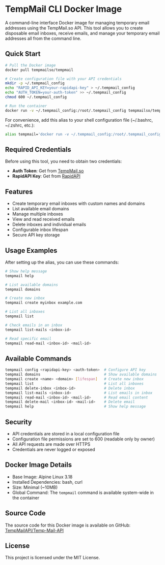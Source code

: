 # TempMail CLI Docker Image

A command-line interface Docker image for managing temporary email addresses using the TempMail.so API. This tool allows you to create disposable email inboxes, receive emails, and manage your temporary email addresses all from the command line.

## Quick Start

```bash
# Pull the Docker image
docker pull tempmailso/tempmail

# Create configuration file with your API credentials
mkdir -p ~/.tempmail_config
echo "RAPID_API_KEY=your-rapidapi-key" > ~/.tempmail_config
echo "AUTH_TOKEN=your-auth-token" >> ~/.tempmail_config
chmod 600 ~/.tempmail_config

# Run the container
docker run -v ~/.tempmail_config:/root/.tempmail_config tempmailso/tempmail
```

For convenience, add this alias to your shell configuration file (~/.bashrc, ~/.zshrc, etc.):
```bash
alias tempmail='docker run -v ~/.tempmail_config:/root/.tempmail_config tempmailso/tempmail'
```

## Required Credentials

Before using this tool, you need to obtain two credentials:
- **Auth Token**: Get from [TempMail.so](https://tempmail.so)
- **RapidAPI Key**: Get from [RapidAPI](https://rapidapi.com/)

## Features

- Create temporary email inboxes with custom names and domains
- List available email domains
- Manage multiple inboxes
- View and read received emails
- Delete inboxes and individual emails
- Configurable inbox lifespan
- Secure API key storage

## Usage Examples

After setting up the alias, you can use these commands:

```bash
# Show help message
tempmail help

# List available domains
tempmail domains

# Create new inbox
tempmail create myinbox example.com

# List all inboxes
tempmail list

# Check emails in an inbox
tempmail list-mails <inbox-id>

# Read specific email
tempmail read-mail <inbox-id> <mail-id>
```

## Available Commands

```bash
tempmail config <rapidapi-key> <auth-token>  # Configure API key
tempmail domains                             # Show available domains
tempmail create <name> <domain> [lifespan]   # Create new inbox
tempmail list                                # List all inboxes
tempmail delete-inbox <inbox-id>             # Delete inbox
tempmail list-mails <inbox-id>               # List emails in inbox
tempmail read-mail <inbox-id> <mail-id>      # Read email content
tempmail delete-mail <inbox-id> <mail-id>    # Delete email
tempmail help                                # Show help message
```

## Security

- API credentials are stored in a local configuration file
- Configuration file permissions are set to 600 (readable only by owner)
- All API requests are made over HTTPS
- Credentials are never logged or exposed

## Docker Image Details

- Base Image: Alpine Linux 3.18
- Installed Dependencies: bash, curl
- Size: Minimal (~10MB)
- Global Command: The `tempmail` command is available system-wide in the container

## Source Code

The source code for this Docker image is available on GitHub: [TempMailAPI/Temp-Mail-API](https://github.com/TempMailAPI/Temp-Mail-API)

## License

This project is licensed under the MIT License.
